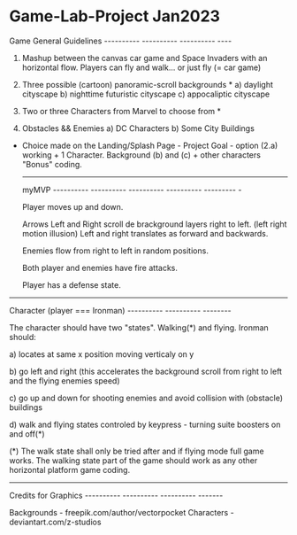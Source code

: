 # Game-Lab-Project Jan2023 

Game General Guidelines ---------- ---------- ---------- ----

1) Mashup between the canvas car game and Space Invaders with an horizontal flow. 
   Players can fly and walk... or just fly (= car game)

2) Three possible (cartoon) panoramic-scroll backgrounds *
   a) daylight cityscape 
   b) nighttime futuristic cityscape
   c) appocaliptic cityscape

3) Two or three Characters from Marvel to choose from *

4) Obstacles && Enemies 
   a) DC Characters
   b) Some City Buildings

* Choice made on the Landing/Splash Page - Project Goal - option (2.a) working + 1 Character.
  Background (b) and (c) + other characters "Bonus" coding.


  ---------- ---------- ---------- ---------- ---------- ------
  myMVP ---------- ---------- ---------- ---------- --------- -

  Player moves up and down.

  Arrows Left and Right scroll de brackground layers right to left. (left right motion illusion)
  Left and right translates as forward and backwards.

  Enemies flow from right to left in random positions.

  Both player and enemies have fire attacks.

  Player has a defense state.


---------- ---------- ---------- ---------- ---------- ------
Character (player === Ironman) ---------- ---------- --------

The character should have two "states". Walking(*) and flying.
Ironman should:

a) locates at same x position moving verticaly on y

b) go left and right (this accelerates the background scroll from right to left and the flying enemies speed)

c) go up and down for shooting enemies and avoid collision with (obstacle) buildings

d) walk and flying states controled by keypress - turning suite boosters on and off(*)


(*) The walk state shall only be tried after and if flying mode full game works. 
    The walking state part of the game should work as any other horizontal platform game coding.


---------- ---------- ---------- ---------- ---------- ------
Credits for Graphics ---------- ---------- ---------- -------

Backgrounds - freepik.com/author/vectorpocket
Characters - deviantart.com/z-studios



